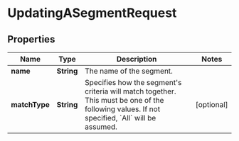 
# UpdatingASegmentRequest

## Properties
Name | Type | Description | Notes
------------ | ------------- | ------------- | -------------
**name** | **String** | The name of the segment. | 
**matchType** | **String** | Specifies how the segment&#39;s criteria will match together. This must be one of the following values. If not specified, &#x60;All&#x60; will be assumed. |  [optional]



